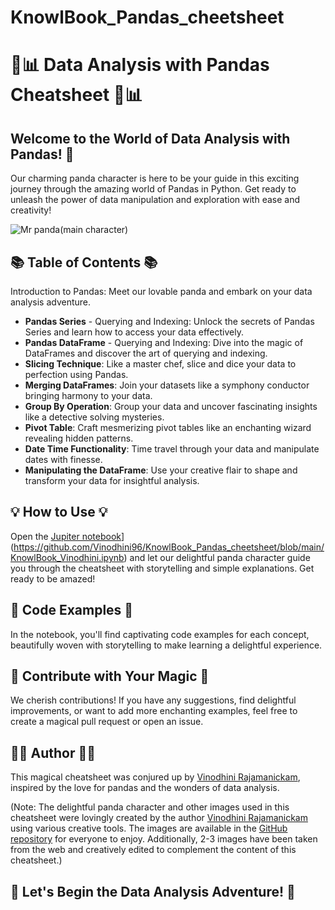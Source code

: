 # KnowlBook_Pandas_cheetsheet

# 🐼📊 Data Analysis with Pandas Cheatsheet 🐼📊


## Welcome to the World of Data Analysis with Pandas! 🎉

Our charming panda character is here to be your guide in this exciting journey through the amazing world of Pandas in Python. Get ready to unleash the power of data manipulation and exploration with ease and creativity!


![Mr panda(main character)](https://github.com/Vinodhini96/KnowlBook_Pandas_cheetsheet/assets/113685419/70dae1b5-d071-4fd0-b131-0edd36e8a1c6)


## 📚 Table of Contents 📚


Introduction to Pandas: Meet our lovable panda and embark on your data analysis adventure.

* **Pandas Series** - Querying and Indexing: Unlock the secrets of Pandas Series and learn how to access your data effectively.
* **Pandas DataFrame** - Querying and Indexing: Dive into the magic of DataFrames and discover the art of querying and indexing.
* **Slicing Technique**: Like a master chef, slice and dice your data to perfection using Pandas.
* **Merging DataFrames**: Join your datasets like a symphony conductor bringing harmony to your data.
* **Group By Operation**: Group your data and uncover fascinating insights like a detective solving mysteries.
* **Pivot Table**: Craft mesmerizing pivot tables like an enchanting wizard revealing hidden patterns.
* **Date Time Functionality**: Time travel through your data and manipulate dates with finesse.
* **Manipulating the DataFrame**: Use your creative flair to shape and transform your data for insightful analysis.


## 💡 How to Use 💡
Open the [Jupiter notebook]([https://github.com/Vinodhini96/KnowlBook_Pandas_cheetsheet/blob/main/KnowlBook.ipynb)](https://github.com/Vinodhini96/KnowlBook_Pandas_cheetsheet/blob/main/KnowlBook_Vinodhini.ipynb) and let our delightful panda character guide you through the cheatsheet with storytelling and simple explanations. Get ready to be amazed!

## 🎨 Code Examples 🎨
In the notebook, you'll find captivating code examples for each concept, beautifully woven with storytelling to make learning a delightful experience.

## 🌟 Contribute with Your Magic 🌟
We cherish contributions! If you have any suggestions, find delightful improvements, or want to add more enchanting examples, feel free to create a magical pull request or open an issue.

## 🧙‍♂️ Author 🧙‍♀️
This magical cheatsheet was conjured up by [Vinodhini Rajamanickam](https://github.com/Vinodhini96), inspired by the love for pandas and the wonders of data analysis.

(Note: The delightful panda character and other images used in this cheatsheet were lovingly created by the author [Vinodhini Rajamanickam](https://github.com/Vinodhini96) using various creative tools. The images are available in the [GitHub repository](https://github.com/Vinodhini96/KnowlBook_Pandas_cheetsheet/tree/main/knowlBook_Images) for everyone to enjoy. Additionally, 2-3 images have been taken from the web and creatively edited to complement the content of this cheatsheet.)


## 🚀 Let's Begin the Data Analysis Adventure! 🚀
